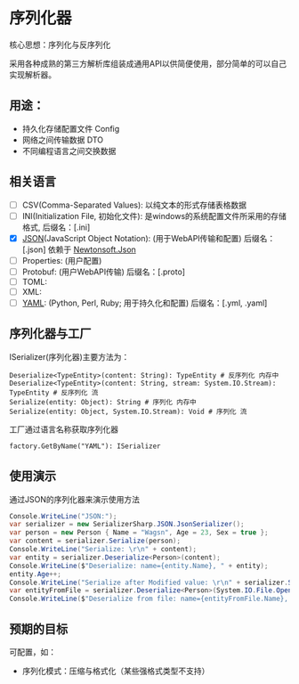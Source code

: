 # 序列化器

核心思想：序列化与反序列化

采用各种成熟的第三方解析库组装成通用API以供简便使用，部分简单的可以自己实现解析器。

## 用途：

- 持久化存储配置文件 Config
- 网络之间传输数据 DTO
- 不同编程语言之间交换数据

## 相关语言

- [ ] CSV(Comma-Separated Values): 以纯文本的形式存储表格数据
- [ ] INI(Initialization File, 初始化文件): 是windows的系统配置文件所采用的存储格式, 后缀名：[.ini]
- [x] [JSON](https://www.json.org/)(JavaScript Object Notation): (用于WebAPI传输和配置) 后缀名：[.json] 依赖于 [Newtonsoft.Json](https://github.com/JamesNK/Newtonsoft.Json)
- [ ] Properties: (用户配置)
- [ ] Protobuf: (用户WebAPI传输) 后缀名：[.proto]
- [ ] TOML:
- [ ] XML:
- [ ] [YAML](https://yaml.org/): (Python, Perl, Ruby; 用于持久化和配置) 后缀名：[.yml, .yaml]

## 序列化器与工厂

ISerializer(序列化器)主要方法为：
```
Deserialize<TypeEntity>(content: String): TypeEntity # 反序列化 内存中
Deserialize<TypeEntity>(content: String, stream: System.IO.Stream): TypeEntity # 反序列化 流
Serialize(entity: Object): String # 序列化 内存中
Serialize(entity: Object, System.IO.Stream): Void # 序列化 流
```
工厂通过语言名称获取序列化器
```txt
factory.GetByName("YAML"): ISerializer
```

## 使用演示

通过JSON的序列化器来演示使用方法
```csharp
Console.WriteLine("JSON:");
var serializer = new SerializerSharp.JSON.JsonSerializer();
var person = new Person { Name = "Wagsn", Age = 23, Sex = true };
var content = serializer.Serialize(person);
Console.WriteLine("Serialize: \r\n" + content);
var entity = serializer.Deserialize<Person>(content);
Console.WriteLine($"Deserialize: name={entity.Name}, " + entity);
entity.Age++;
Console.WriteLine("Serialize after Modified value: \r\n" + serializer.Serialize(entity));
var entityFromFile = serializer.Deserialize<Person>(System.IO.File.OpenRead("person.json"));
Console.WriteLine($"Deserialize from file: name={entityFromFile.Name}, " + entityFromFile);
```
## 预期的目标

可配置，如：
- 序列化模式：压缩与格式化（某些强格式类型不支持）
